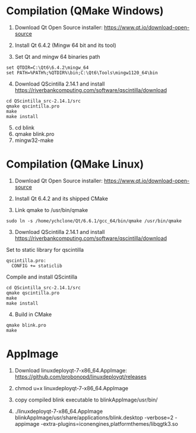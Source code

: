 # Compilation (QMake Windows) 

1. Download Qt Open Source installer:
https://www.qt.io/download-open-source

2. Install Qt 6.4.2 (Mingw 64 bit and its tool)

3. Set Qt and mingw 64 binaries path

```
set QTDIR=C:\Qt6\6.4.2\mingw_64
set PATH=%PATH%;%QTDIR%\bin;C:\Qt6\Tools\mingw1120_64\bin
```

4. Download QScintilla 2.14.1 and install
https://riverbankcomputing.com/software/qscintilla/download

```
cd QScintilla_src-2.14.1/src
qmake qscintilla.pro
make
make install
```

5. cd blink
6. qmake blink.pro
7. mingw32-make

# Compilation (QMake Linux) 

1. Download Qt Open Source installer:
https://www.qt.io/download-open-source

2. Install Qt 6.4.2 and its shipped CMake

3. Link qmake to /usr/bin/qmake
```
sudo ln -s /home/ychclone/Qt/6.6.1/gcc_64/bin/qmake /usr/bin/qmake
```

3. Download QScintilla 2.14.1 and install
https://riverbankcomputing.com/software/qscintilla/download

Set to static library for qscintilla
```
qscintilla.pro:
  CONFIG += staticlib

```

Compile and install QScintilla 
```
cd QScintilla_src-2.14.1/src
qmake qscintilla.pro
make
make install
```

4. Build in CMake

```
qmake blink.pro
make 
```

# AppImage

1. Download linuxdeployqt-7-x86_64.AppImage:
https://github.com/probonopd/linuxdeployqt/releases

2. chmod u+x linuxdeployqt-7-x86_64.AppImage
3. copy compiled blink executable to blinkAppImage/usr/bin/
4. ./linuxdeployqt-7-x86_64.AppImage blinkAppImage/usr/share/applications/blink.desktop -verbose=2 -appimage -extra-plugins=iconengines,platformthemes/libqgtk3.so

